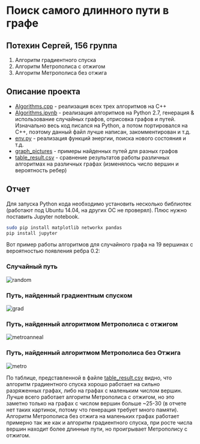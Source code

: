 # Поиск самого длинного пути в графе
## Потехин Сергей, 156 группа

1. Алгоритм градиентного спуска
2. Алгоритм Метрополиса с отжигом
3. Алгоритм Метрополиса без отжига

## Описание проекта
- [Algorithms.cpp](https://github.com/pavlovdog/longest_simple_path/blob/master/Algorithms.cpp) - реализация всех трех алгоритмов на C++
- [Algorithms.ipynb](https://github.com/pavlovdog/longest_simple_path/blob/master/Algorithms.ipynb) - реализация алгоритмов на Python 2.7, генерация & использование случайных графов, отрисовка графов и путей. Изначально весь код писался на Python, а потом портировался на C++, поэтому данный файл лучше написан, закомментирован и т.д.
- [env.py](https://github.com/pavlovdog/longest_simple_path/blob/master/env.py) - реализация функций энергии, поиска нового состояния и т.д.
- [graph_pictures](https://github.com/pavlovdog/longest_simple_path/tree/master/graph_pictures) - примеры найденных путей для разных графов
- [table_result.csv](https://github.com/pavlovdog/longest_simple_path/blob/master/table_result.csv) - сравнение результатов работы различных алгоритмах на различных графах (изменялось число вершин и вероятность ребер)

## Отчет
Для запуска Python кода необходимо установить несколько библиотек (работают под Ubuntu 14.04, на других ОС не проверял). Плюс нужно поставить Jupyter notebook.

```bash
sudo pip install matplotlib networkx pandas
pip install jupyter
```

Вот пример работы алгоритмов для случайного графа на 19 вершинах с вероятностью появления ребра 0.2:

### Случайный путь
![random](https://github.com/pavlovdog/longest_simple_path/raw/master/graph_pictures/1476217730.17_RANDOM_PATH.png "Random path")

### Путь, найденный градиентным спуском
![grad](https://github.com/pavlovdog/longest_simple_path/blob/master/graph_pictures/1476217730.17_GRADIENT_DESCENT.png "Grad path")

### Путь, найденный алгоритмом Метрополиса с отжигом
![metroanneal](https://github.com/pavlovdog/longest_simple_path/blob/master/graph_pictures/1476217730.17_METROPOLIS_WITH_ANNEALING.png "Metroanneal path")

### Путь, найденный алгоритмом Метрополиса без Отжига
![metro](https://github.com/pavlovdog/longest_simple_path/blob/master/graph_pictures/1476217730.17_METROPOLIS_WITHOUT_ANNEALING.png "Metro path")

По таблице, представленной в файле [table_result.csv](https://github.com/pavlovdog/longest_simple_path/blob/master/table_result.csv) видно, что алгоритм градиентного спуска хорошо работает на сильно разряженных графах, либо на графах с маленьким числом вершин. Лучше всего работает алгоритм Метрополиса с отжигом, но это заметно только на графах с числом вершин больше ~25-30 (в отчете нет таких картинок, потому что генерация требует много памяти). Алгоритм Метрополиса без отжига на маленьких графах работает примерно так же как и алгоритм градиентного спуска, при росте числа вершин находит более длинные пути, но проигрывает Метрополису с отжигом.
